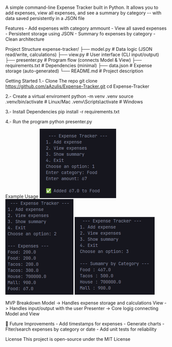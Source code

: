 A simple command-line Expense Tracker built in Python.
It allows you to add expenses, view all expenses, and see a summary by category -- with data saved persistently in a JSON file

Features
    - Add expenses with category ammount
    - View all saved expenses
    - Persistent storage using JSON
    - Summary fo expenses by category
    - Clean architecture


Project Structure
    expense-tracker/
    ├── model.py         # Data logic (JSON read/write, calculations)
    ├── view.py          # User interface (CLI input/output)
    ├── presenter.py     # Program flow (connects Model & View)
    ├── requirements.txt # Dependencies (minimal)
    ├── data.json        # Expense storage (auto-generated)
    └── README.md        # Project description


Getting Started
1.- Clone The repo
    git clone https://github.com/aAzulis/Expense-Tracker.git
    cd Expense-Tracker

2.- Create a virtual enviroment
    python -m venv .venv
    source .venv/bin/activate   # Linux/Mac
    .venv\Scripts\activate      # Windows

3.- Install Dependencies
    pip install -r requirements.txt

4.- Run the program
    python presenter.py

Example Usage
![Expense Tracker Screenshot](images/preview.png)
![Expense Tracker Screenshot](images/preview1.png)
![Expense Tracker Screenshot](images/preview2.png)

MVP Breakdown
Model -> Handles expense storage and calculations
View -> Handles input/output with the user
Presenter -> Core logig connecting Model and View

📌 Future Improvements
    - Add timestamps for expenses
    - Generate charts
    - Flter/search expenses by category or date
    - Add unit tests for reliability

License
This project is open-source under the MIT License